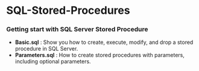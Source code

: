 # SQL-Stored-Procedures
### Getting start with SQL Server Stored Procedure
- **Basic.sql** : Show you how to create, execute, modify, and drop a stored procedure in SQL Server.
- **Parameters.sql** : How to create stored procedures with parameters, including optional parameters.
